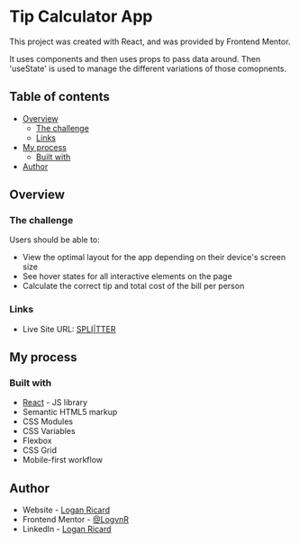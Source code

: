 # Tip Calculator App

This project was created with React, and was provided by Frontend Mentor.

It uses components and then uses props to pass data around. Then 'useState' is used to manage the different variations of those comopnents.

## Table of contents

- [Overview](#overview)
  - [The challenge](#the-challenge)
  - [Links](#links)
- [My process](#my-process)
  - [Built with](#built-with)
- [Author](#author)

## Overview

### The challenge

Users should be able to:

- View the optimal layout for the app depending on their device's screen size
- See hover states for all interactive elements on the page
- Calculate the correct tip and total cost of the bill per person

### Links

- Live Site URL: [SPLI|TTER](https://spli-tter-tip-calculator.netlify.app/)

## My process

### Built with

- [React](https://reactjs.org/) - JS library
- Semantic HTML5 markup
- CSS Modules
- CSS Variables
- Flexbox
- CSS Grid
- Mobile-first workflow

## Author

- Website - [Logan Ricard](https://www.logvnjs.dev)
- Frontend Mentor - [@LogvnR](https://www.frontendmentor.io/profile/LogvnR)
- LinkedIn - [Logan Ricard](https://www.linkedin.com/in/logvnr/)
